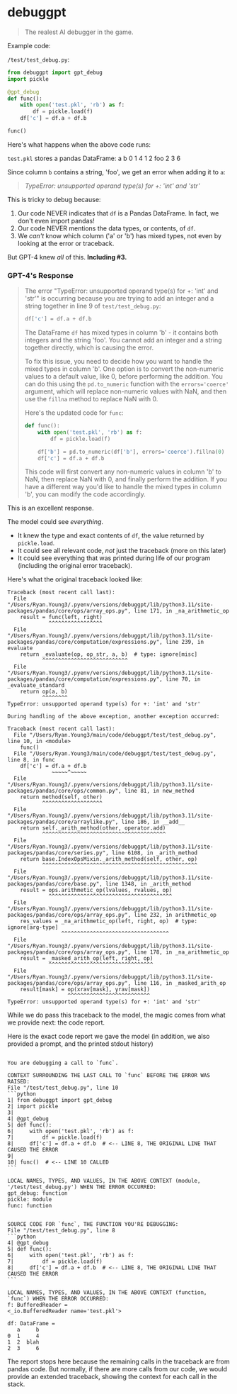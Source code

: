 # debuggpt

> The realest AI debugger in the game.

Example code:

`/test/test_debug.py`:

```python
from debuggpt import gpt_debug
import pickle

@gpt_debug
def func():
    with open('test.pkl', 'rb') as f:
        df = pickle.load(f)
    df['c'] = df.a + df.b

func()
```

Here's what happens when the above code runs:

`test.pkl` stores a pandas DataFrame:
       a     b
    0  1     4
    1  2   foo
    2  3     6

Since column `b` contains a string, 'foo', we get an error when adding it to `a`:

> *TypeError: unsupported operand type(s) for +: 'int' and 'str'*

This is tricky to debug because:
1. Our code NEVER indicates that `df` is a Pandas DataFrame. In fact, we don't even import pandas!
2. Our code NEVER mentions the data types, or contents, of `df`.
3. We *can't* know which column ('a' or 'b') has mixed types, not even by looking at the error or traceback.

But GPT-4 knew *all* of this. **Including #3.**

### GPT-4's Response

> The error "TypeError: unsupported operand type(s) for +: 'int' and 'str'" is occurring because you are trying to add an integer and a string together in line 9 of `test/test_debug.py`:
> 
> ```python
> df['c'] = df.a + df.b
> ```
> 
> The DataFrame `df` has mixed types in column 'b' - it contains both integers and the string 'foo'. You cannot add an integer and a string together directly, which is causing the error.
> 
> To fix this issue, you need to decide how you want to handle the mixed types in column 'b'. One option is to convert the non-numeric values to a default value, like 0, before performing the addition. You can do this using the `pd.to_numeric` function with the `errors='coerce'` argument, which will replace non-numeric values with NaN, and then use the `fillna` method to replace NaN with 0.
> 
> Here's the updated code for `func`:
> 
> ```python
> def func():
>     with open('test.pkl', 'rb') as f:
>         df = pickle.load(f)
> 
>     df['b'] = pd.to_numeric(df['b'], errors='coerce').fillna(0)
>     df['c'] = df.a + df.b
> ```
> 
> This code will first convert any non-numeric values in column 'b' to NaN, then replace NaN with 0, and finally perform the addition. If you have a different way you'd like to handle the mixed types in column 'b', you can modify the code accordingly.


This is an excellent response.

The model could see *everything*. 
- It knew the type and exact contents of `df`, the value returned by `pickle.load`.
- It could see all relevant code, *not* just the traceback (more on this later)
- It could see everything that was printed during life of our program (including the original error traceback).


Here's what the original traceback looked like:
```
Traceback (most recent call last):
  File "/Users/Ryan.Young3/.pyenv/versions/debuggpt/lib/python3.11/site-packages/pandas/core/ops/array_ops.py", line 171, in _na_arithmetic_op
    result = func(left, right)
             ^^^^^^^^^^^^^^^^^
  File "/Users/Ryan.Young3/.pyenv/versions/debuggpt/lib/python3.11/site-packages/pandas/core/computation/expressions.py", line 239, in evaluate
    return _evaluate(op, op_str, a, b)  # type: ignore[misc]
           ^^^^^^^^^^^^^^^^^^^^^^^^^^^
  File "/Users/Ryan.Young3/.pyenv/versions/debuggpt/lib/python3.11/site-packages/pandas/core/computation/expressions.py", line 70, in _evaluate_standard
    return op(a, b)
           ^^^^^^^^
TypeError: unsupported operand type(s) for +: 'int' and 'str'

During handling of the above exception, another exception occurred:

Traceback (most recent call last):
  File "/Users/Ryan.Young3/main/code/debuggpt/test/test_debug.py", line 10, in <module>
    func()
  File "/Users/Ryan.Young3/main/code/debuggpt/test/test_debug.py", line 8, in func
    df['c'] = df.a + df.b
              ~~~~~^~~~~~
  File "/Users/Ryan.Young3/.pyenv/versions/debuggpt/lib/python3.11/site-packages/pandas/core/ops/common.py", line 81, in new_method
    return method(self, other)
           ^^^^^^^^^^^^^^^^^^^
  File "/Users/Ryan.Young3/.pyenv/versions/debuggpt/lib/python3.11/site-packages/pandas/core/arraylike.py", line 186, in __add__
    return self._arith_method(other, operator.add)
           ^^^^^^^^^^^^^^^^^^^^^^^^^^^^^^^^^^^^^^^
  File "/Users/Ryan.Young3/.pyenv/versions/debuggpt/lib/python3.11/site-packages/pandas/core/series.py", line 6108, in _arith_method
    return base.IndexOpsMixin._arith_method(self, other, op)
           ^^^^^^^^^^^^^^^^^^^^^^^^^^^^^^^^^^^^^^^^^^^^^^^^^
  File "/Users/Ryan.Young3/.pyenv/versions/debuggpt/lib/python3.11/site-packages/pandas/core/base.py", line 1348, in _arith_method
    result = ops.arithmetic_op(lvalues, rvalues, op)
             ^^^^^^^^^^^^^^^^^^^^^^^^^^^^^^^^^^^^^^^
  File "/Users/Ryan.Young3/.pyenv/versions/debuggpt/lib/python3.11/site-packages/pandas/core/ops/array_ops.py", line 232, in arithmetic_op
    res_values = _na_arithmetic_op(left, right, op)  # type: ignore[arg-type]
                 ^^^^^^^^^^^^^^^^^^^^^^^^^^^^^^^^^^
  File "/Users/Ryan.Young3/.pyenv/versions/debuggpt/lib/python3.11/site-packages/pandas/core/ops/array_ops.py", line 178, in _na_arithmetic_op
    result = _masked_arith_op(left, right, op)
             ^^^^^^^^^^^^^^^^^^^^^^^^^^^^^^^^^
  File "/Users/Ryan.Young3/.pyenv/versions/debuggpt/lib/python3.11/site-packages/pandas/core/ops/array_ops.py", line 116, in _masked_arith_op
    result[mask] = op(xrav[mask], yrav[mask])
                   ^^^^^^^^^^^^^^^^^^^^^^^^^^
TypeError: unsupported operand type(s) for +: 'int' and 'str'
```

While we do pass this traceback to the model, the magic comes from what we provide next: the code report.

Here is the exact code report we gave the model (in addition, we also provided a prompt, and the printed stdout history)

````

You are debugging a call to `func`.

CONTEXT SURROUNDING THE LAST CALL TO `func` BEFORE THE ERROR WAS RAISED:
File "/test/test_debug.py", line 10
```python
1| from debuggpt import gpt_debug
2| import pickle
3| 
4| @gpt_debug
5| def func():
6|     with open('test.pkl', 'rb') as f:
7|         df = pickle.load(f)
8|     df['c'] = df.a + df.b  # <-- LINE 8, THE ORIGINAL LINE THAT CAUSED THE ERROR
9| 
10| func()  # <-- LINE 10 CALLED
```

LOCAL NAMES, TYPES, AND VALUES, IN THE ABOVE CONTEXT (module, '/test/test_debug.py') WHEN THE ERROR OCCURRED:
gpt_debug: function
pickle: module
func: function


SOURCE CODE FOR `func`, THE FUNCTION YOU'RE DEBUGGING:
File "/test/test_debug.py", line 8
```python
4| @gpt_debug
5| def func():
6|     with open('test.pkl', 'rb') as f:
7|         df = pickle.load(f)
8|     df['c'] = df.a + df.b  # <-- LINE 8, THE ORIGINAL LINE THAT CAUSED THE ERROR
```

LOCAL NAMES, TYPES, AND VALUES, IN THE ABOVE CONTEXT (function, `func`) WHEN THE ERROR OCCURRED:
f: BufferedReader =
<_io.BufferedReader name='test.pkl'>

df: DataFrame =
   a     b
0  1     4
1  2  blah
2  3     6
````

The report stops here because the remaining calls in the traceback are from pandas code. But normally,
if there are more calls from our code, we would provide an extended traceback, showing the context
for each call in the stack.

